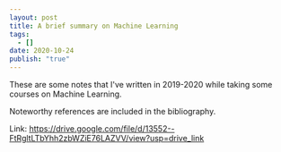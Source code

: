 ```yaml
---
layout: post
title: A brief summary on Machine Learning
tags:
  - []
date: 2020-10-24
publish: "true"
---
```


These are some notes that I've written in 2019-2020 while taking some courses on Machine Learning.

Noteworthy references are included in the bibliography.

Link: https://drive.google.com/file/d/13552--FtRgltLTbYhh2zbWZiE76LAZVV/view?usp=drive_link
